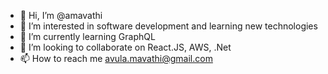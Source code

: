 - 👋 Hi, I’m @amavathi
- 👀 I’m interested in software development and learning new technologies
- 🌱 I’m currently learning GraphQL
- 💞️ I’m looking to collaborate on React.JS, AWS, .Net
- 📫 How to reach me avula.mavathi@gmail.com

<!---
amavathi/amavathi is a ✨ special ✨ repository because its `README.md` (this file) appears on your GitHub profile.
You can click the Preview link to take a look at your changes.
--->
